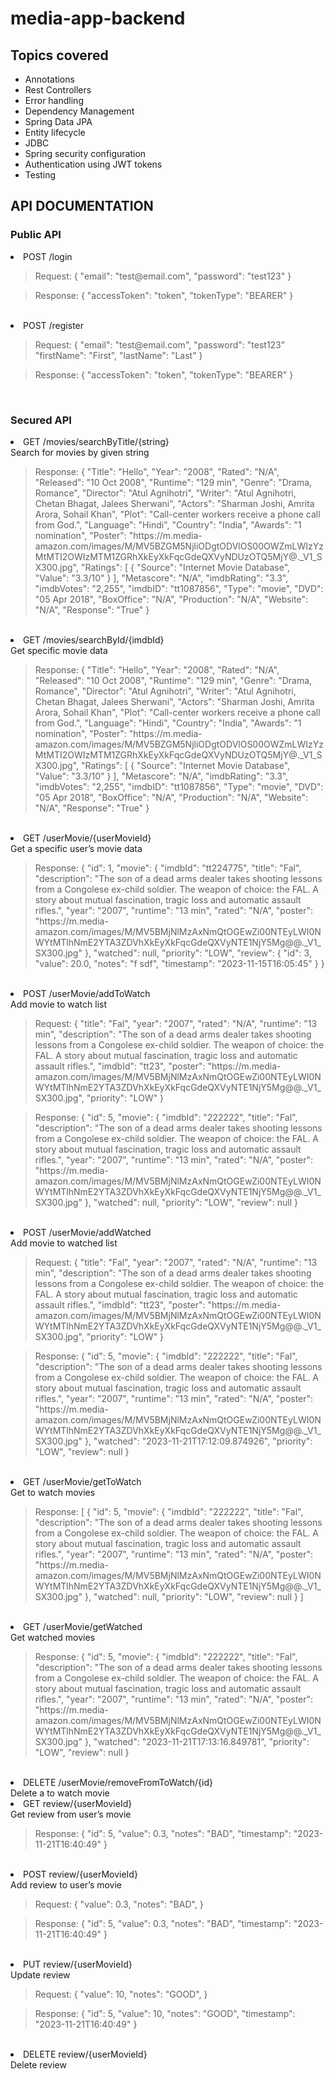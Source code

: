 # media-app-backend

<h2>Topics covered</h2>
<ul>
  <li>Annotations</li>
  <li>Rest Controllers</li>
  <li>Error handling</li>
  <li>Dependency Management</li>
  <li>Spring Data JPA</li>
  <li>Entity lifecycle</li>
  <li>JDBC</li>
  <li>Spring security configuration</li>
  <li>Authentication using JWT tokens</li>
  <li>Testing</li>
</ul>


<h2>API DOCUMENTATION</h2>
<h3>Public API</h3>
<li>POST /login</li>
<blockquote>
  Request:
  {
    "email": "test@email.com",
    "password": "test123"
  }
</blockquote>
<blockquote>
  Response:
  {
      "accessToken": "token",
      "tokenType": "BEARER"
  }
</blockquote>
</br>
<li>POST /register</li>
<blockquote>
  Request:
  {
    "email": "test@email.com",
    "password": "test123"
    "firstName": "First",
    "lastName": "Last"
  }
</blockquote>
<blockquote>
  Response:
  {
      "accessToken": "token",
      "tokenType": "BEARER"
  }
</blockquote>
</br>
<h3>Secured API</h3>
<li>GET /movies/searchByTitle/{string}</li>
Search for movies by given string
<blockquote>
  Response:
  {
      "Title": "Hello",
      "Year": "2008",
      "Rated": "N/A",
      "Released": "10 Oct 2008",
      "Runtime": "129 min",
      "Genre": "Drama, Romance",
      "Director": "Atul Agnihotri",
      "Writer": "Atul Agnihotri, Chetan Bhagat, Jalees Sherwani",
      "Actors": "Sharman Joshi, Amrita Arora, Sohail Khan",
      "Plot": "Call-center workers receive a phone call from God.",
      "Language": "Hindi",
      "Country": "India",
      "Awards": "1 nomination",
      "Poster": "https://m.media-amazon.com/images/M/MV5BZGM5NjliODgtODVlOS00OWZmLWIzYzMtMTI2OWIzMTM1ZGRhXkEyXkFqcGdeQXVyNDUzOTQ5MjY@._V1_SX300.jpg",
      "Ratings": [
          {
              "Source": "Internet Movie Database",
              "Value": "3.3/10"
          }
      ],
      "Metascore": "N/A",
      "imdbRating": "3.3",
      "imdbVotes": "2,255",
      "imdbID": "tt1087856",
      "Type": "movie",
      "DVD": "05 Apr 2018",
      "BoxOffice": "N/A",
      "Production": "N/A",
      "Website": "N/A",
      "Response": "True"
  }
</blockquote>
</br>
<li>GET /movies/searchById/{imdbId}</li>
Get specific movie data
<blockquote>
  Response:
  {
      "Title": "Hello",
      "Year": "2008",
      "Rated": "N/A",
      "Released": "10 Oct 2008",
      "Runtime": "129 min",
      "Genre": "Drama, Romance",
      "Director": "Atul Agnihotri",
      "Writer": "Atul Agnihotri, Chetan Bhagat, Jalees Sherwani",
      "Actors": "Sharman Joshi, Amrita Arora, Sohail Khan",
      "Plot": "Call-center workers receive a phone call from God.",
      "Language": "Hindi",
      "Country": "India",
      "Awards": "1 nomination",
      "Poster": "https://m.media-amazon.com/images/M/MV5BZGM5NjliODgtODVlOS00OWZmLWIzYzMtMTI2OWIzMTM1ZGRhXkEyXkFqcGdeQXVyNDUzOTQ5MjY@._V1_SX300.jpg",
      "Ratings": [
          {
              "Source": "Internet Movie Database",
              "Value": "3.3/10"
          }
      ],
      "Metascore": "N/A",
      "imdbRating": "3.3",
      "imdbVotes": "2,255",
      "imdbID": "tt1087856",
      "Type": "movie",
      "DVD": "05 Apr 2018",
      "BoxOffice": "N/A",
      "Production": "N/A",
      "Website": "N/A",
      "Response": "True"
  }
</blockquote>
</br>
<li>GET /userMovie/{userMovieId}</li>
Get a specific user’s movie data
<blockquote>
  Response:
  {
    "id": 1,
    "movie": {
        "imdbId": "tt224775",
        "title": "Fal",
        "description": "The son of a dead arms dealer takes shooting lessons from a Congolese ex-child soldier. The weapon of choice: the FAL. A story about mutual fascination, tragic loss and automatic assault rifles.",
        "year": "2007",
        "runtime": "13 min",
        "rated": "N/A",
        "poster": "https://m.media-amazon.com/images/M/MV5BMjNlMzAxNmQtOGEwZi00NTEyLWI0NWYtMTlhNmE2YTA3ZDVhXkEyXkFqcGdeQXVyNTE1NjY5Mg@@._V1_SX300.jpg"
    },
    "watched": null,
    "priority": "LOW",
    "review": {
        "id": 3,
        "value": 20.0,
        "notes": "f sdf",
        "timestamp": "2023-11-15T16:05:45"
    }
}
</blockquote>
</br>
<li>POST /userMovie/addToWatch</li>
Add movie to watch list
<blockquote>
  Request:
  {
    "title": "Fal",
    "year": "2007",
    "rated": "N/A",
    "runtime": "13 min",
    "description": "The son of a dead arms dealer takes shooting lessons from a Congolese ex-child soldier. The weapon of choice: the FAL. A story about mutual fascination, tragic loss and automatic assault rifles.",
    "imdbId": "tt23",
    "poster": "https://m.media-amazon.com/images/M/MV5BMjNlMzAxNmQtOGEwZi00NTEyLWI0NWYtMTlhNmE2YTA3ZDVhXkEyXkFqcGdeQXVyNTE1NjY5Mg@@._V1_SX300.jpg",
    "priority": "LOW"
  }
</blockquote>
<blockquote>
  Response:
  {
    "id": 5,
    "movie": {
        "imdbId": "222222",
        "title": "Fal",
        "description": "The son of a dead arms dealer takes shooting lessons from a Congolese ex-child soldier. The weapon of choice: the FAL. A story about mutual fascination, tragic loss and automatic assault rifles.",
        "year": "2007",
        "runtime": "13 min",
        "rated": "N/A",
        "poster": "https://m.media-amazon.com/images/M/MV5BMjNlMzAxNmQtOGEwZi00NTEyLWI0NWYtMTlhNmE2YTA3ZDVhXkEyXkFqcGdeQXVyNTE1NjY5Mg@@._V1_SX300.jpg"
    },
    "watched": null,
    "priority": "LOW",
    "review": null
  }
</blockquote>
</br>
<li>POST /userMovie/addWatched</li>
Add movie to watched list
<blockquote>
  Request:
  {
    "title": "Fal",
    "year": "2007",
    "rated": "N/A",
    "runtime": "13 min",
    "description": "The son of a dead arms dealer takes shooting lessons from a Congolese ex-child soldier. The weapon of choice: the FAL. A story about mutual fascination, tragic loss and automatic assault rifles.",
    "imdbId": "tt23",
    "poster": "https://m.media-amazon.com/images/M/MV5BMjNlMzAxNmQtOGEwZi00NTEyLWI0NWYtMTlhNmE2YTA3ZDVhXkEyXkFqcGdeQXVyNTE1NjY5Mg@@._V1_SX300.jpg",
    "priority": "LOW"
  }
</blockquote>
<blockquote>
  Response:
  {
    "id": 5,
    "movie": {
        "imdbId": "222222",
        "title": "Fal",
        "description": "The son of a dead arms dealer takes shooting lessons from a Congolese ex-child soldier. The weapon of choice: the FAL. A story about mutual fascination, tragic loss and automatic assault rifles.",
        "year": "2007",
        "runtime": "13 min",
        "rated": "N/A",
        "poster": "https://m.media-amazon.com/images/M/MV5BMjNlMzAxNmQtOGEwZi00NTEyLWI0NWYtMTlhNmE2YTA3ZDVhXkEyXkFqcGdeQXVyNTE1NjY5Mg@@._V1_SX300.jpg"
    },
    "watched": "2023-11-21T17:12:09.874926",
    "priority": "LOW",
    "review": null
  }
</blockquote>
</br>
<li>GET /userMovie/getToWatch</li>
Get to watch movies
<blockquote>
  Response:
  [
    {
        "id": 5,
        "movie": {
            "imdbId": "222222",
            "title": "Fal",
            "description": "The son of a dead arms dealer takes shooting lessons from a Congolese ex-child soldier. The weapon of choice: the FAL. A story about mutual fascination, tragic loss and automatic assault rifles.",
            "year": "2007",
            "runtime": "13 min",
            "rated": "N/A",
            "poster": "https://m.media-amazon.com/images/M/MV5BMjNlMzAxNmQtOGEwZi00NTEyLWI0NWYtMTlhNmE2YTA3ZDVhXkEyXkFqcGdeQXVyNTE1NjY5Mg@@._V1_SX300.jpg"
        },
        "watched": null,
        "priority": "LOW",
        "review": null
    }
  ]
</blockquote>
</br>
<li>GET /userMovie/getWatched</li>
Get watched movies
<blockquote>
  Response: 
  {
    "id": 5,
    "movie": {
        "imdbId": "222222",
        "title": "Fal",
        "description": "The son of a dead arms dealer takes shooting lessons from a Congolese ex-child soldier. The weapon of choice: the FAL. A story about mutual fascination, tragic loss and automatic assault rifles.",
        "year": "2007",
        "runtime": "13 min",
        "rated": "N/A",
        "poster": "https://m.media-amazon.com/images/M/MV5BMjNlMzAxNmQtOGEwZi00NTEyLWI0NWYtMTlhNmE2YTA3ZDVhXkEyXkFqcGdeQXVyNTE1NjY5Mg@@._V1_SX300.jpg"
    },
    "watched": "2023-11-21T17:13:16.849781",
    "priority": "LOW",
    "review": null
  }
</blockquote>
</br>
<li>DELETE /userMovie/removeFromToWatch/{id}</li>
Delete a to watch movie
</br>
<li>GET review/{userMovieId}</li>
Get review from user’s movie
<blockquote>
  Response:
  {
    "id": 5,
    "value": 0.3,
    "notes": "BAD",
    "timestamp": "2023-11-21T16:40:49"
  }
</blockquote>
</br>
<li>POST review/{userMovieId}</li>
Add review to user’s movie
<blockquote>
  Request:
  {
    "value": 0.3,
    "notes": "BAD",
  }
</blockquote>
<blockquote>
  Response:
  {
    "id": 5,
    "value": 0.3,
    "notes": "BAD",
    "timestamp": "2023-11-21T16:40:49"
  }
</blockquote>
</br> 
<li>PUT review/{userMovieId}</li>
Update review
<blockquote>
  Request:
  {
    "value": 10,
    "notes": "GOOD",
  }
</blockquote>
<blockquote>
  Response:
  {
    "id": 5,
    "value": 10,
    "notes": "GOOD",
    "timestamp": "2023-11-21T16:40:49"
  }
</blockquote>
</br>
<li>DELETE review/{userMovieId}</li>
Delete review
